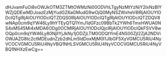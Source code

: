dHJvamFuOi8vOWJkOTM3ZTMtOWMzNi00ODVhLTgyNzMtYzNiY2IxNzBlYWZjQDEwMDJoazEzMjYudGZ6aGMudG9wOjQ0MyNSZWxheV8lRjAlOUYlODclQTglRjAlOUYlODclQTZDQS0lRjAlOUYlODclQTglRjAlOUYlODclQTZDQV8wNAp0cm9qYW46Ly9hYTEyQTQ1YmJ1dGFzc09BbTk2YWh6TmxHWUA0NS4xMS45Mi4xMDA6ODg0OCMlRjAlOUYlODclQjclRjAlOUYlODclQkFSVV8wOQp0cm9qYW46Ly80NjllYjJkNy1jODZjLTM0ODQtYmE4NS00ZjI2ZjA2NDViOWJAZG8tc2ctMDEudnZzb2dhLm5ldDoxMjM0I1JlbGF5XyVGMCU5RiU4NyVCOCVGMCU5RiU4NyVBQ1NHLSVGMCU5RiU4NyVCOCVGMCU5RiU4NyVBQ1NHXzEwCg==